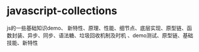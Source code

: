 # javascript-collections
js的一些基础知识demo、
新特性、原理、性能、细节点、底层实现、原型链、函数封装、异步、同步、语法糖、垃圾回收机制及时机
、demo测试、原型链、基础技能、新特性
